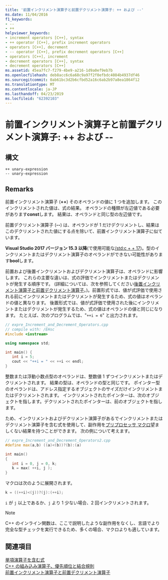 ```yaml
---
title: '前置インクリメント演算子と前置デクリメント演算子: ++ および --'
ms.date: 11/04/2016
f1_keywords:
- --
- ++
helpviewer_keywords:
- increment operators [C++], syntax
- ++ operator [C++], prefix increment operators
- operators [C++], decrement
- -- operator [C++], prefix decrement operators [C++]
- operators [C++], increment
- decrement operators [C++], syntax
- decrement operators [C++]
ms.assetid: 45ea7fc7-f279-4be9-a216-1d9a0ef9eb7b
ms.openlocfilehash: deb8acc6c6a68c9a97f2f0efbdc4084b4937df46
ms.sourcegitcommit: 0ab61bc3d2b6cfbd52a16c6ab2b97a8ea1864f12
ms.translationtype: MT
ms.contentlocale: ja-JP
ms.lasthandoff: 04/23/2019
ms.locfileid: "62392103"
---
```

# <a name="prefix-increment-and-decrement-operators--and---"></a>前置インクリメント演算子と前置デクリメント演算子: ++ および --

## <a name="syntax"></a>構文

```
++ unary-expression
-- unary-expression
```

## <a name="remarks"></a>Remarks

前置インクリメント演算子 (**++**) そのオペランドの値に 1 つを追加します。 このインクリメントされた値は、式の結果。 オペランドの種類が左辺値である必要があります**const**します。 結果は、オペランドと同じ型の左辺値です。

前置デクリメント演算子 (**--**) は、オペランドが 1 だけデクリメントし、結果はこのデクリメントされた値にする点を除いて、前置インクリメント演算子に似ています。

**Visual Studio 2017 バージョン 15.3 以降**(で使用可能な[/std:c + + 17](../build/reference/std-specify-language-standard-version.md))。型のインクリメントまたはデクリメント演算子のオペランドができない可能性があります**bool**します。

前置および後置インクリメントおよびデクリメント演算子は、オペランドに影響します。 これらの主要な違いは、式の評価でインクリメントまたはデクリメントが発生する順序です。 (詳細については、次を参照してください[後置インクリメント演算子と前置デクリメント演算子](../cpp/postfix-increment-and-decrement-operators-increment-and-decrement.md)。)。前置形式では、値が式評価で使用される前にインクリメントまたはデクリメントが発生するため、式の値はオペランドの値と異なります。 後置形式では、値が式評価で使用された後にインクリメントまたはデクリメントが発生するため、式の値はオペランドの値と同じになります。 たとえば、次のプログラムでは、"`++i = 6`" と出力されます。

```cpp
// expre_Increment_and_Decrement_Operators.cpp
// compile with: /EHsc
#include <iostream>

using namespace std;

int main() {
   int i = 5;
   cout << "++i = " << ++i << endl;
}
```

整数または浮動小数点型のオペランドは、整数値 1 ずつインクリメントまたはデクリメントされます。 結果の型は、オペランドの型と同じです。 ポインター型のオペランドは、アドレス指定するオブジェクトのサイズだけインクリメントまたはデクリメントされます。 インクリメントされたポインターは、次のオブジェクトを指します。デクリメントされたポインターは、前のオブジェクトを指します。

ため、インクリメントおよびデクリメント演算子があるでインクリメントまたはデクリメント演算子を含む式を使用して、副作用を[プリプロセッサ マクロ](../preprocessor/macros-c-cpp.md)望ましくない結果を持つことができます。 次の例について考えます。

```cpp
// expre_Increment_and_Decrement_Operators2.cpp
#define max(a,b) ((a)<(b))?(b):(a)

int main()
{
   int i = 0, j = 0, k;
   k = max( ++i, j );
}
```

マクロは次のように展開されます。

```cpp
k = ((++i)<(j))?(j):(++i);
```

`i` が `j` 以上であるか、`j` より 1 少ない場合、2 回インクリメントされます。

> [!NOTE]
>  C++ のインライン関数は、ここで説明したような副作用をなくし、言語でより完全な型チェックを実行できるため、多くの場合、マクロよりも適しています。

## <a name="see-also"></a>関連項目

[単項演算子を含む式](../cpp/expressions-with-unary-operators.md)<br/>
[C++ の組み込み演算子、優先順位と結合規則](../cpp/cpp-built-in-operators-precedence-and-associativity.md)<br/>
[前置インクリメント演算子と前置デクリメント演算子](../c-language/prefix-increment-and-decrement-operators.md)